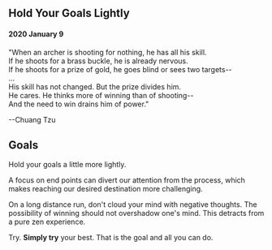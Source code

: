 ## Hold Your Goals Lightly

#### 2020 January 9

"When an archer is shooting for nothing, he has all his skill.  
If he shoots for a brass buckle, he is already nervous.  
If he shoots for a prize of gold, he goes blind or sees two targets--  
...  
His skill has not changed. But the prize divides him.  
He cares. He thinks more of winning than of shooting--  
And the need to win drains him of power."

--Chuang Tzu

## Goals

Hold your goals a little more lightly.

A focus on end points can divert our attention from the process, which makes reaching our desired destination more challenging.

On a long distance run, don't cloud your mind with negative thoughts. The possibility of winning should not overshadow one's mind. This detracts from a pure zen experience.

Try. **Simply try** your best. That is the goal and all you can do. 
